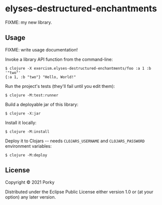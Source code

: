 # elyses-destructured-enchantments

FIXME: my new library.

## Usage

FIXME: write usage documentation!

Invoke a library API function from the command-line:

    $ clojure -X exercism.elyses-destructured-enchantments/foo :a 1 :b '"two"'
    {:a 1, :b "two"} "Hello, World!"

Run the project's tests (they'll fail until you edit them):

    $ clojure -M:test:runner

Build a deployable jar of this library:

    $ clojure -X:jar

Install it locally:

    $ clojure -M:install

Deploy it to Clojars -- needs `CLOJARS_USERNAME` and `CLOJARS_PASSWORD` environment variables:

    $ clojure -M:deploy

## License

Copyright © 2021 Porky

Distributed under the Eclipse Public License either version 1.0 or (at
your option) any later version.
